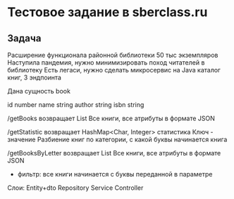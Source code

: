 # Тестовое задание в sberclass.ru

## Задача

Расширение функционала районной библиотеки 50 тыс экземпляров
Наступила пандемия, нужно минимизировать поход читателей в библиотеку
Есть легаси, нужно сделать микросервис на Java
каталог книг, 3 эндпоинта

Дана сущность book

id number
name string
author string
isbn string

/getBooks возвращает List<Book>
Все книги, все атрибуты в формате JSON

/getStatistic возвращает HashMap<Char, Integer>
статистика
Ключ - значение
Разбиение книг по категории, с какой буквы начинается книга

/getBooksByLetter возвращает List<Book>
Все книги, все атрибуты в формате JSON
+ фильтр: все книги начинается с буквы переданной в параметре

Слои:
Entity+dto
Repository
Service
Controller

